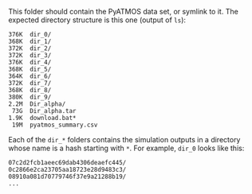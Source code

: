 This folder should contain the PyATMOS data set, or symlink to it.
The expected directory structure is this one (output of `ls`):

```
376K  dir_0/
368K  dir_1/
372K  dir_2/
372K  dir_3/
376K  dir_4/
368K  dir_5/
364K  dir_6/
372K  dir_7/
368K  dir_8/
380K  dir_9/
2.2M  Dir_alpha/
 73G  Dir_alpha.tar
1.9K  download.bat*
 19M  pyatmos_summary.csv
```

Each of the `dir_*` folders contains the simulation outputs in a directory whose name is a hash starting with `*`.
For example, `dir_0` looks like this:

```
07c2d2fcb1aeec69dab4306deaefc445/
0c2866e2ca23705aa18723e28d9483c3/
08910a081d70779746f37e9a21288b19/
...
```